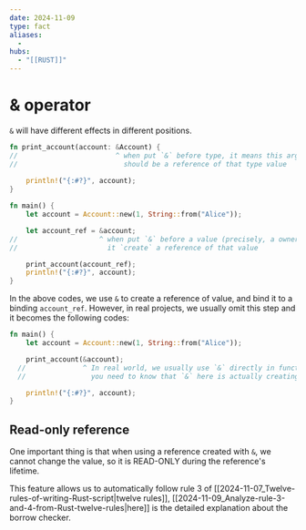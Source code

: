 ```yaml
---
date: 2024-11-09
type: fact
aliases:
  -
hubs:
  - "[[RUST]]"
---
```


# & operator

`&` will have different effects in different positions.

```rust
fn print_account(account: &Account) {
//                        ^ when put `&` before type, it means this argument
//                          should be a reference of that type value
    
    println!("{:#?}", account);
}

fn main() {
    let account = Account::new(1, String::from("Alice"));

    let account_ref = &account;
//                    ^ when put `&` before a value (precisely, a owner of a value),
//                      it `create` a reference of that value

    print_account(account_ref);
    println!("{:#?}", account);
}

```

In the above codes, we use `&` to create a reference of value, and bind it to a binding `account_ref`. However, in real projects, we usually omit this step and it becomes the following codes:

```rust
fn main() {
    let account = Account::new(1, String::from("Alice"));

    print_account(&account);
  //              ^ In real world, we usually use `&` directly in function call,
  //                you need to know that `&` here is actually creating a reference of `account` value

    println!("{:#?}", account);
}
```


## Read-only reference

One important thing is that when using a reference created with `&`, we cannot change the value, so it is READ-ONLY during the reference's lifetime. 

This feature allows us to automatically follow rule 3 of [[2024-11-07_Twelve-rules-of-writing-Rust-script|twelve rules]], [[2024-11-09_Analyze-rule-3-and-4-from-Rust-twelve-rules|here]] is the detailed explanation about the borrow checker.
